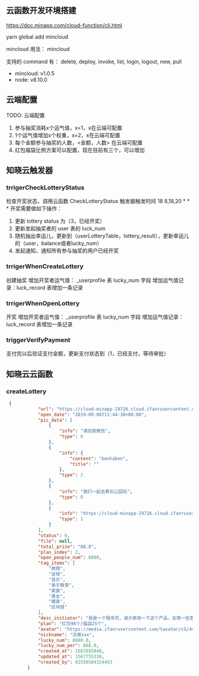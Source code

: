 ## 云函数开发环境搭建

https://doc.minapp.com/cloud-function/cli.html

yarn global add mincloud

mincloud
用法：
 mincloud <command>

支持的 command 有：
   delete, deploy, invoke, list, login, logout, new, pull

- mincloud: v1.0.5
- node: v8.10.0

## 云端配置
TODO: 云端配置
1. 参与抽奖消耗x个运气值，x=1，x在云端可配置
2. 1个运气值增加x个权重，x=2，x在云端可配置
3. 每个金额参与抽奖的人数，<金额，人数> 在云端可配置
4. 红包福袋比例方案可以配置，现在目前有三个，可以增加

## 知晓云触发器

### trrigerCheckLotteryStatus 

检查开奖状态，调用云函数 CheckLotteryStatus 
触发器触发时间 18 8,18,20 * * *
开奖需要做如下操作：

1. 更新 lottery status 为（3，已经开奖）
2. 更新发起抽奖者的 user 表的 luck_num
3. 随机抽出幸运儿，更新到（userLotteryTable，lottery_result），更新幸运儿的（user，balance或者lucky_num）
4. 发起通知，通知所有参与抽奖的用户已经开奖

### trrigerWhenCreateLottery
创建抽奖
增加开奖者运气值： _userprofile 表 lucky_num 字段
增加运气值记录：luck_record 表增加一条记录

### trrigerWhenOpenLottery
开奖
增加开奖者运气值： _userprofile 表 lucky_num 字段
增加运气值记录：luck_record 表增加一条记录

### triggerVerifyPayment

支付完以后验证支付金额，更新支付状态到（1，已经支付，等待审批）

## 知晓云云函数
### createLottery

```json
 {
            "url": "https://cloud-minapp-29726.cloud.ifanrusercontent.com/1i5h6hpru0CZ8tVP.png",
            "open_date": "2019-09-06T11:44:38+08:00",
            "pic_data": [
                {
                    "info": "请加我微信",
                    "type": 0
                },
                {
                    "info": {
                        "content": "benhaben",
                        "title": ""
                    },
                    "type": 2
                },
                {
                    "info": "我们一起去黄石公园玩",
                    "type": 0
                },
                {
                    "info": "https://cloud-minapp-29726.cloud.ifanrusercontent.com/1i5igytoLiZzepmD.jpeg",
                    "type": 1
                }
            ],
            "status": 0,
            "file": null,
            "total_prize": "88.8",
            "plan_index": 2,
            "open_people_num": 8000,
            "tag_items": [
                "微商",
                "足球",
                "音乐",
                "亲子教育",
                "美食",
                "美女",
                "健身",
                "区块链"
            ],
            "desc_initiator": "我是一个程序员，请大家用一下这个产品，反馈一些意见",
            "plan": "红包98个/福袋25个",
            "avatar": "https://media.ifanrusercontent.com/tavatar/c5/44/c544557294841c832a8ac3f0d16550e500530773.jpg",
            "nickname": "沈寅xxx",
            "lucky_num": 8880.0,
            "lucky_num_per": 888.0,
            "created_at": 1567655040,
            "updated_at": 1567755318,
            "created_by": 81550584324453
        }
```